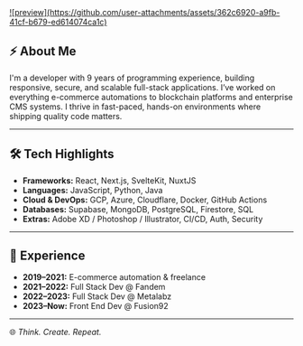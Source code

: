 <a href="https://shipitkev.dev" target="_blank">
![preview](https://github.com/user-attachments/assets/362c6920-a9fb-41cf-b679-ed614074ca1c)
</a>


## ⚡ About Me

I'm a developer with 9 years of programming experience, building responsive, secure, and scalable full-stack applications. I’ve worked on everything e-commerce automations to blockchain platforms and enterprise CMS systems. I thrive in fast-paced, hands-on environments where shipping quality code matters.

---

## 🛠️ Tech Highlights

- **Frameworks:** React, Next.js, SvelteKit, NuxtJS
- **Languages:** JavaScript, Python, Java 
- **Cloud & DevOps:** GCP, Azure, Cloudflare, Docker, GitHub Actions  
- **Databases:** Supabase, MongoDB, PostgreSQL, Firestore, SQL
- **Extras:** Adobe XD / Photoshop / Illustrator, CI/CD, Auth, Security

---

## 🧩 Experience

- **2019–2021:** E-commerce automation & freelance
- **2021–2022:** Full Stack Dev @ Fandem  
- **2022–2023:** Full Stack Dev @ Metalabz  
- **2023–Now:** Front End Dev @ Fusion92  

---

🌐 *Think. Create. Repeat.*
